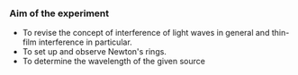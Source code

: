 ### Aim of the experiment
- To revise the concept of interference of light waves in general and thin-film interference in particular.
- To set up and observe Newton's rings.
- To determine the wavelength of the given source
